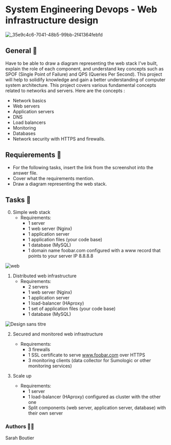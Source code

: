 # System Engineering Devops - Web infrastructure design
![_35e9c4c6-7041-48b5-99bb-2f41364febfd](https://github.com/savvyh/holbertonschool-system_engineering-devops/assets/139894873/0c0b6546-878c-45e9-a1e2-dc9d609b49c6)

## General 🏴
Have to be able to draw a diagram representing the web stack I've built, explain the role of each component, and understand key concepts such as SPOF (Single Point of Failure) and QPS (Queries Per Second). This project will help to solidify knowledge and gain a better understanding of computer system architecture.
This project covers various fundamental concepts related to networks and servers. 
Here are the concepts :
- Network basics
- Web servers
- Application servers
- DNS
- Load balancers
- Monitoring
- Databases
- Network security with HTTPS and firewalls.

## Requierements 👮
- For the following tasks, insert the link from the screenshot into the answer file.
- Cover what the requirements mention.
- Draw a diagram representing the web stack.

## Tasks 💠
0. Simple web stack
    - Requirements:
      * 1 server
      * 1 web server (Nginx)
      * 1 application server
      * 1 application files (your code base)
      * 1 database (MySQL)
      * 1 domain name foobar.com configured with a www record that points to your server IP 8.8.8.8

![web](https://github.com/savvyh/holbertonschool-system_engineering-devops/assets/139894873/5295da54-4d7c-4198-939e-134758816710)

1. Distributed web infrastructure
    - Requirements:
      * 2 servers
      * 1 web server (Nginx)
      * 1 application server
      * 1 load-balancer (HAproxy)
      * 1 set of application files (your code base)
      * 1 database (MySQL)

![Design sans titre](https://github.com/savvyh/holbertonschool-system_engineering-devops/assets/139894873/215a365b-2049-415b-ac2a-0a98d3994225)

2. Secured and monitored web infrastructure
    - Requirements:
      * 3 firewalls
      * 1 SSL certificate to serve www.foobar.com over HTTPS
      * 3 monitoring clients (data collector for Sumologic or other monitoring services)

3. Scale up
    - Requirements:
      * 1 server
      * 1 load-balancer (HAproxy) configured as cluster with the other one
      * Split components (web server, application server, database) with their own server

### Authors 🧞‍♀️
Sarah Boutier
